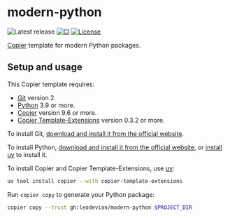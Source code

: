 # modern-python

![Latest release](https://img.shields.io/github/v/release/leodevian/modern-python)
[![CI](https://img.shields.io/github/actions/workflow/status/leodevian/modern-python/ci.yaml?branch=main&logo=github&label=CI)](https://github.com/leodevian/modern-python/actions/workflows/ci.yaml)
[![License](https://img.shields.io/github/license/leodevian/modern-python)](https://github.com/leodevian/modern-python/blob/main/LICENSE)

[Copier](https://copier.readthedocs.io/en/stable/) template for modern Python packages.

## Setup and usage

This Copier template requires:

- [Git](https://git-scm.com/) version 2.
- [Python](https://www.python.org/) 3.9 or more.
- [Copier](https://copier.readthedocs.io/en/stable/) version 9.6 or more.
- [Copier Template-Extensions](https://github.com/copier-org/copier-template-extensions) version 0.3.2 or more.

To install Git, [download and install it from the official website](https://git-scm.com/downloads).

To install Python, [download and install it from the official website](https://www.python.org/downloads/),
or [install uv](https://docs.astral.sh/uv/getting-started/installation/) to install it.

To install Copier and Copier Template-Extensions, use [uv](https://docs.astral.sh/uv/):

```bash
uv tool install copier --with copier-template-extensions
```

Run `copier copy` to generate your Python package:

```bash
copier copy --trust gh:leodevian/modern-python $PROJECT_DIR
```
